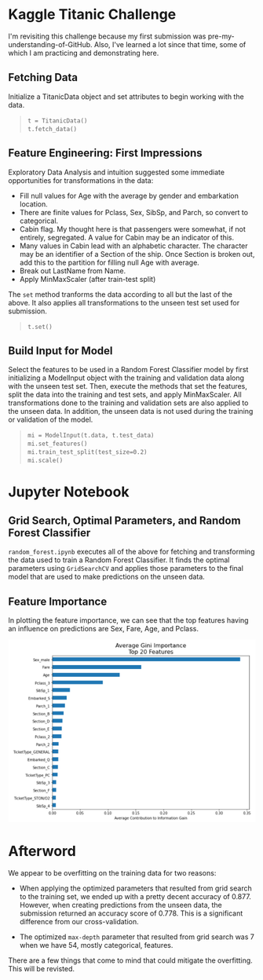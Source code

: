 # Kaggle Titanic Challenge
I'm revisiting this challenge because my first submission was pre-my-understanding-of-GitHub. Also, I've learned a lot since that time, some of which I am practicing and demonstrating here.  


## Fetching Data
Initialize a TitanicData object and set attributes to begin working with the data. 


> `t = TitanicData()` <br>
> `t.fetch_data()` <br>



## Feature Engineering: First Impressions
Exploratory Data Analysis and intuition suggested some immediate opportunities for transformations in the data:

- Fill null values for Age with the average by gender and embarkation location. 
- There are finite values for Pclass, Sex, SibSp, and Parch, so convert to categorical.
- Cabin flag. My thought here is that passengers were somewhat, if not entirely, segregated. A value for Cabin may be an indicator of this.
- Many values in Cabin lead with an alphabetic character. The character may be an identifier of a Section of the ship. Once Section is broken out, add this to the partition for filling null Age with average.
- Break out LastName from Name.
- Apply MinMaxScaler (after train-test split)


The `set` method tranforms the data according to all but the last of the above. It also applies all transformations to the unseen test set used for submission. 

> `t.set()` <br>


## Build Input for Model
Select the features to be used in a Random Forest Classifier model by first initializing a ModelInput object with the training and validation data along with the unseen test set. Then, execute the methods that set the features, split the data into the training and test sets, and apply MinMaxScaler. All transformations done to the training and validation sets are also applied to the unseen data. In addition, the unseen data is not used during the training or validation of the model.


> `mi = ModelInput(t.data, t.test_data)` <br>
> `mi.set_features()` <br>
> `mi.train_test_split(test_size=0.2)` <br>
> `mi.scale()` <br>


# Jupyter Notebook
## Grid Search, Optimal Parameters, and Random Forest Classifier
`random_forest.ipynb` executes all of the above for fetching and transforming the data used to train a Random Forest Classifier. It finds the optimal parameters using `GridSearchCV` and applies those parameters to the final model that are used to make predictions on the unseen data.

## Feature Importance
In plotting the feature importance, we can see that the top features having an influence on predictions are Sex, Fare, Age, and Pclass.

![feat_imp](img/feat_imp.PNG)

# Afterword
We appear to be overfitting on the training data for two reasons:

- When applying the optimized parameters that resulted from grid search to the training set, we ended up with a pretty decent accuracy of 0.877. However, when creating predictions from the unseen data, the submission returned an accuracy score of 0.778. This is a significant difference from our cross-validation.

- The optimized `max-depth` parameter that resulted from grid search was 7 when we have 54, mostly categorical, features.

There are a few things that come to mind that could mitigate the overfitting. This will be revisted.